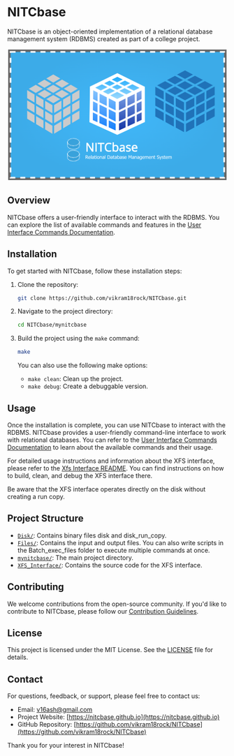 # NITCbase

NITCbase is an object-oriented implementation of a relational database management system (RDBMS) created as part of a college project.

![NITCbase Logo](https://github.com/NITCbase/nitcbase.github.io/raw/main/static/img/FrontBannerLogo.png)

## Overview

NITCbase offers a user-friendly interface to interact with the RDBMS. You can explore the list of available commands and features in the [User Interface Commands Documentation](https://nitcbase.github.io/docs/User%20Interface%20Commands/).

## Installation

To get started with NITCbase, follow these installation steps:

1. Clone the repository:

    ```sh
    git clone https://github.com/vikram18rock/NITCbase.git
    ```

2. Navigate to the project directory:

    ```sh
    cd NITCbase/mynitcbase
    ```

3. Build the project using the `make` command:

    ```sh
    make
    ```

    You can also use the following make options:
    
    - `make clean`: Clean up the project.
    - `make debug`: Create a debuggable version.

## Usage

Once the installation is complete, you can use NITCbase to interact with the RDBMS. NITCbase provides a user-friendly command-line interface to work with relational databases. You can refer to the [User Interface Commands Documentation](https://nitcbase.github.io/docs/User%20Interface%20Commands/) to learn about the available commands and their usage.

For detailed usage instructions and information about the XFS interface, please refer to the [Xfs Interface README](XFS_Interface/README.md). You can find instructions on how to build, clean, and debug the XFS interface there.

Be aware that the XFS interface operates directly on the disk without creating a run copy.

## Project Structure

- [`Disk/`](Disk): Contains binary files disk and disk_run_copy.
- [`Files/`](Files): Contains the input and output files. You can also write scripts in the Batch_exec_files folder to execute multiple commands at once.
- [`mynitcbase/`](mynitcbase): The main project directory.
- [`XFS_Interface/`](XFS_Interface): Contains the source code for the XFS interface.

## Contributing

We welcome contributions from the open-source community. If you'd like to contribute to NITCbase, please follow our [Contribution Guidelines](CONTRIBUTING.md).

## License

This project is licensed under the MIT License. See the [LICENSE](LICENSE.md) file for details.

## Contact

For questions, feedback, or support, please feel free to contact us:

- Email: [v16ash@gmail.com](mailto:v16ash@gmail.com)
- Project Website: [https://nitcbase.github.io](https://nitcbase.github.io)
- GitHub Repository: [https://github.com/vikram18rock/NITCbase](https://github.com/vikram18rock/NITCbase)

Thank you for your interest in NITCbase!
